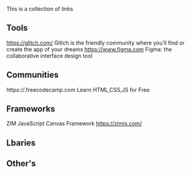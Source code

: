 This is a collection of links

## **Tools**
https://glitch.com/ Glitch is the friendly community where you’ll find or create the app of your dreams
https://www.figma.com Figma: the collaborative interface design tool



## **Communities**
https://.freecodecamp.com Learn HTML,CSS,JS for Free


## **Frameworks**
ZIM JavaScript Canvas Framework
https://zimjs.com/


## **Lbaries**


## **Other's**
